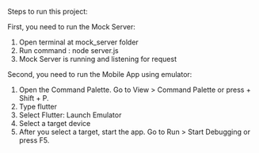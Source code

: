 Steps to run this project: 

First, you need to run the Mock Server:

1) Open terminal at mock_server folder
2) Run command : node server.js
3) Mock Server is running and listening for request
   
Second, you need to run the Mobile App using emulator:

1) Open the Command Palette.
   Go to View > Command Palette or press + Shift + P.
2) Type flutter
3) Select Flutter: Launch Emulator
4) Select a target device
5) After you select a target, start the app. Go to Run > Start Debugging or press F5.
